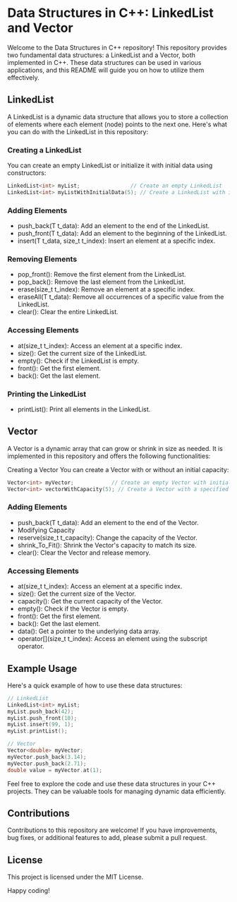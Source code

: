 # Data Structures in C++: LinkedList and Vector

Welcome to the Data Structures in C++ repository! This repository provides two fundamental data structures: a LinkedList and a Vector, both implemented in C++. These data structures can be used in various applications, and this README will guide you on how to utilize them effectively.

## LinkedList

A LinkedList is a dynamic data structure that allows you to store a collection of elements where each element (node) points to the next one. Here's what you can do with the LinkedList in this repository:

### Creating a LinkedList

You can create an empty LinkedList or initialize it with initial data using constructors:

```cpp
LinkedList<int> myList;                // Create an empty LinkedList
LinkedList<int> myListWithInitialData(5); // Create a LinkedList with initial data
```

### Adding Elements
* push_back(T t_data): Add an element to the end of the LinkedList.
* push_front(T t_data): Add an element to the beginning of the LinkedList.
* insert(T t_data, size_t t_index): Insert an element at a specific index.

### Removing Elements
* pop_front(): Remove the first element from the LinkedList.
* pop_back(): Remove the last element from the LinkedList.
* erase(size_t t_index): Remove an element at a specific index.
* eraseAll(T t_data): Remove all occurrences of a specific value from the LinkedList.
* clear(): Clear the entire LinkedList.
  
### Accessing Elements
* at(size_t t_index): Access an element at a specific index.
* size(): Get the current size of the LinkedList.
* empty(): Check if the LinkedList is empty.
* front(): Get the first element.
* back(): Get the last element.

### Printing the LinkedList
* printList(): Print all elements in the LinkedList.

## Vector
A Vector is a dynamic array that can grow or shrink in size as needed. It is implemented in this repository and offers the following functionalities:

Creating a Vector
You can create a Vector with or without an initial capacity:

```cpp
Vector<int> myVector;            // Create an empty Vector with initial capacity.
Vector<int> vectorWithCapacity(5); // Create a Vector with a specified initial capacity.
```

### Adding Elements
* push_back(T t_data): Add an element to the end of the Vector.
* Modifying Capacity
* reserve(size_t t_capacity): Change the capacity of the Vector.
* shrink_To_Fit(): Shrink the Vector's capacity to match its size.
* clear(): Clear the Vector and release memory.

### Accessing Elements
* at(size_t t_index): Access an element at a specific index.
* size(): Get the current size of the Vector.
* capacity(): Get the current capacity of the Vector.
* empty(): Check if the Vector is empty.
* front(): Get the first element.
* back(): Get the last element.
* data(): Get a pointer to the underlying data array.
* operator[](size_t t_index): Access an element using the subscript operator.

## Example Usage
Here's a quick example of how to use these data structures:

```cpp
// LinkedList
LinkedList<int> myList;
myList.push_back(42);
myList.push_front(10);
myList.insert(99, 1);
myList.printList();

// Vector
Vector<double> myVector;
myVector.push_back(3.14);
myVector.push_back(2.71);
double value = myVector.at(1);
```

Feel free to explore the code and use these data structures in your C++ projects. They can be valuable tools for managing dynamic data efficiently.

## Contributions
Contributions to this repository are welcome! If you have improvements, bug fixes, or additional features to add, please submit a pull request.

## License
This project is licensed under the MIT License.

Happy coding!
